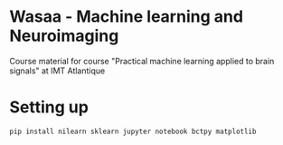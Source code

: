 # Wasaa - Machine learning and Neuroimaging
Course material for course "Practical machine learning applied to brain signals" at IMT Atlantique

# Setting up

`pip install nilearn sklearn jupyter notebook bctpy matplotlib`
